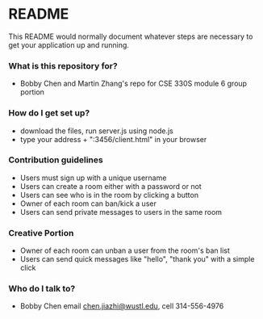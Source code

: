 # README #

This README would normally document whatever steps are necessary to get your application up and running.

### What is this repository for? ###

* Bobby Chen and Martin Zhang's repo for CSE 330S module 6 group portion

### How do I get set up? ###

* download the files, run server.js using node.js
* type your address + ":3456/client.html" in your browser

### Contribution guidelines ###

* Users must sign up with a unique username
* Users can create a room either with a password or not
* Users can see who is in the room by clicking a button
* Owner of each room can ban/kick a user
* Users can send private messages to users in the same room

### Creative Portion ###

* Owner of each room can unban a user from the room's ban list
* Users can send quick messages like "hello", "thank you" with a simple click

### Who do I talk to? ###

* Bobby Chen email chen.jiazhi@wustl.edu, cell 314-556-4976 